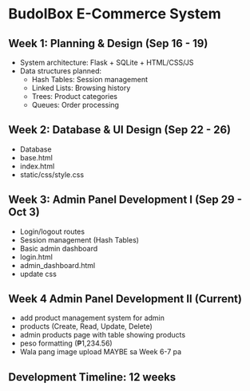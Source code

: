 # BudolBox E-Commerce System

## Week 1: Planning & Design (Sep 16 - 19)
- System architecture: Flask + SQLite + HTML/CSS/JS
- Data structures planned:
  - Hash Tables: Session management
  - Linked Lists: Browsing history
  - Trees: Product categories  
  - Queues: Order processing

## Week 2: Database & UI Design (Sep 22 - 26)
- Database
- base.html
- index.html
- static/css/style.css

## Week 3: Admin Panel Development I (Sep 29 - Oct 3)

- Login/logout routes
- Session management (Hash Tables)
- Basic admin dashboard
- login.html
- admin_dashboard.html
- update css

## Week 4 Admin Panel Development II (Current)
- add product management system for admin
- products (Create, Read, Update, Delete)
- admin products page with table showing products
- peso formatting (₱1,234.56)
- Wala pang image upload MAYBE sa Week 6-7 pa

## Development Timeline: 12 weeks